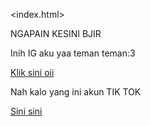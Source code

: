 
<index.html>
<html lang="en">
    <head>
        <title>Website Dava Gacor</title>
    </head>
    <body>
                <meta charset="UTF-8">
        <p>NGAPAIN KESINI BJIR</p>
        <p></p>
        <p>Inih IG aku yaa teman teman:3</p>
        <a href="https://www.instagram.com/dava_something_slebew?igsh=bHEzcmM0ODR5dDZj">Klik sini oii</a>
        <p></p>
        <p>Nah kalo yang ini akun TIK TOK <P>
            <a href="https://www.tiktok.com/@davarabby?_t=8jOEE7v0vSb&_r=1">Sini sini</a>
            
</html>
